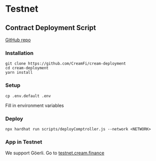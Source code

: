 # Testnet

## Contract Deployment Script

[GitHub repo](https://github.com/CreamFi/cream-deployment)

### Installation

```
git clone https://github.com/CreamFi/cream-deployment
cd cream-deployment
yarn install
```

### Setup

```
cp .env.default .env
```

Fill in environment variables

### Deploy

```
npx hardhat run scripts/deployComptroller.js --network <NETWORK>
```

### App in Testnet

We support Göerli. Go to [testnet.cream.finance](https://testnet.cream.finance)
